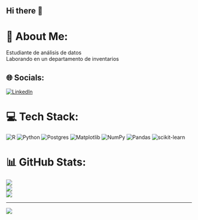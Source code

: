 ## Hi there 👋

# 💫 About Me:
Estudiante de análisis de datos<br>Laborando en un departamento de inventarios


## 🌐 Socials:
[![LinkedIn](https://img.shields.io/badge/LinkedIn-%230077B5.svg?logo=linkedin&logoColor=white)](https://linkedin.com/in/https://www.linkedin.com/in/karen-carvajal-a4b04a123/) 

# 💻 Tech Stack:
![R](https://img.shields.io/badge/r-%23276DC3.svg?style=plastic&logo=r&logoColor=white) ![Python](https://img.shields.io/badge/python-3670A0?style=plastic&logo=python&logoColor=ffdd54) ![Postgres](https://img.shields.io/badge/postgres-%23316192.svg?style=plastic&logo=postgresql&logoColor=white) ![Matplotlib](https://img.shields.io/badge/Matplotlib-%23ffffff.svg?style=plastic&logo=Matplotlib&logoColor=black) ![NumPy](https://img.shields.io/badge/numpy-%23013243.svg?style=plastic&logo=numpy&logoColor=white) ![Pandas](https://img.shields.io/badge/pandas-%23150458.svg?style=plastic&logo=pandas&logoColor=white) ![scikit-learn](https://img.shields.io/badge/scikit--learn-%23F7931E.svg?style=plastic&logo=scikit-learn&logoColor=white)
# 📊 GitHub Stats:
![](https://github-readme-stats.vercel.app/api?username=karencc86&theme=react&hide_border=true&include_all_commits=false&count_private=true)<br/>
![](https://github-readme-streak-stats.herokuapp.com/?user=karencc86&theme=react&hide_border=true)<br/>
![](https://github-readme-stats.vercel.app/api/top-langs/?username=karencc86&theme=react&hide_border=true&include_all_commits=false&count_private=true&layout=compact)

---
[![](https://visitcount.itsvg.in/api?id=karencc86&icon=0&color=3)](https://visitcount.itsvg.in)

<!-- Proudly created with GPRM ( https://gprm.itsvg.in ) -->
